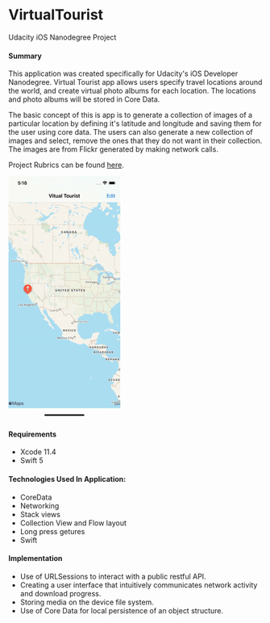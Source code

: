 
# VirtualTourist 
Udacity iOS Nanodegree Project

#### Summary 
This application was created specifically for Udacity's iOS Developer Nanodegree. Virtual Tourist app allows users specify travel locations around the world, and create virtual photo albums for each location. The locations and photo albums will be stored in Core Data.

The basic concept of this is app is to generate a collection of images of a particular location by defining it's latitude and longitude and saving them for the user using core data. The users can also generate a new collection of images and select, remove the ones that they do not want in their collection. The images are from Flickr generated by making network calls.  

Project Rubrics can be found [here](https://docs.google.com/document/d/1j-UIi1jJGuNWKoEjEk09wwYf4ebefnwcVrUYbiHh1MI/pub?embedded=true).

![](AppScreenshot/virtualTourist1.gif)

#### Requirements
- Xcode 11.4
- Swift 5

#### Technologies Used In Application:
- CoreData
- Networking
- Stack views
- Collection View and Flow layout
- Long press getures
- Swift

#### Implementation
- Use of URLSessions to interact with a public restful API.
- Creating a user interface that intuitively communicates network activity and download progress.
- Storing media on the device file system.
- Use of Core Data for local persistence of an object structure.


